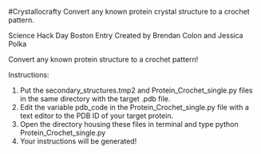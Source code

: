  #Crystallocrafty
 Convert any known protein crystal structure to a crochet pattern. 
 
 Science Hack Day Boston Entry
 Created by Brendan Colon and Jessica Polka
 
 Convert any known protein structure to a crochet pattern! 
 
 Instructions: 
 1. Put the secondary_structures.tmp2 and Protein_Crochet_single.py files in the same directory with the target .pdb file.
 2. Edit the variable pdb_code in the Protein_Crochet_single.py file with a text editor to the PDB ID of your target protein.
 3. Open the directory housing these files in terminal and type python Protein_Crochet_single.py
 4. Your instructions will be generated!
